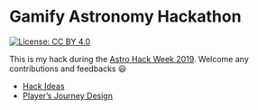 # Gamify Astronomy Hackathon

[![License: CC BY 4.0](https://img.shields.io/badge/License-CC%20BY%204.0-blue.svg)](https://github.com/YihaoSu/GamifyAstronomyHackathon/blob/master/LICENSE)

This is my hack during the [Astro Hack Week 2019](http://astrohackweek.org/2019/). Welcome any contributions and feedbacks :smiley:

* [Hack Ideas](https://github.com/YihaoSu/GamifyAstronomyHackathon/blob/master/HackIdeas.md)
* [Player’s Journey Design](https://github.com/YihaoSu/GamifyAstronomyHackathon/blob/master/PlayersJourney.md)